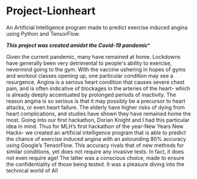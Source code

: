 # Project-Lionheart
An Artificial Intelligence program made to predict exercise induced angina using Python and TensorFlow.

***This project was created amidst the Covid-19 pandemic****

Given the current pandemic, many have remained at home. Lockdowns have generally been very detrimental to people's ability to exercise, nevermind going to the gym. 
With the vaccine ushering in hopes of gyms and workout classes opening up, one particular condition may see a resurgence.
 Angina is a serious heart condition that causes severe chest pain, and is often indicative of blockages in the arteries of the heart- which is already deeply accentuated by prolonged periods of inactivity. 
The reason angina is so serious is that it may possibly be a precursor to heart attacks, or even heart failure.
 The elderly have higher risks of dying from heart complications, and studies have shown they have remained home the most. 
Going into our first hackathon, Dorian Knight and I had this particular idea in mind. 
Thus for MLH’s first hackathon of the year-New Years New Hacks- we created an artificial intelligence program that is able to predict the chance of exercise induced angina with an astounding 80% accuracy using Google’s TensorFlow. 
This accuracy rivals that of new methods for similar conditions, yet does not require any invasive tests. In fact, it does not even require age! The latter was a conscious choice, made to ensure the confidentiality of those being tested. 
It was a pleasure diving into the technical world of AI! 



